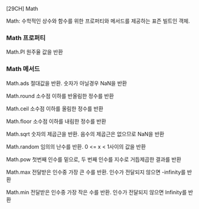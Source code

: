 [29CH] Math

Math: 수학적인 상수와 함수를 위한 프로퍼티와 메서드를 제공하는 표즌 빌트인 객체.

### Math 프로퍼티

Math.PI
원주율 값을 반환

### Math 메서드

Math.ads
절대값을 반환. 숫자가 아닐경우 NaN을 반환

Math.round
소수점 이하를 반올림한 정수를 반환

Math.ceil
소수점 이하를 올림한 정수를 반환

Math.floor
소수점 이하를 내림한 정수를 반환

Math.sqrt
숫자의 제곱근을 반환.
음수의 제곱근은 없으므로 NaN을 반환

Math.random
임의의 난수를 반환. 0 <= x < 1사이의 값을 반환

Math.pow
첫번째 인수를 밑으로, 두 번째 인수를 지수로 거듭제곱한 결과를 반환

Math.max
전달받은 인수중 가장 큰 수를 반환.
인수가 전달되지 않으면 -infinity를 반환

Math.min
전달받은 인수중 가장 작은 수를 반환.
인수가 전달되지 않으면 Infinity를 반환
